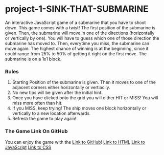 # project-1-SINK-THAT-SUBMARINE
An interactive JavaScript game of a submarine that you have to shoot down. This game comes with a twist! 
The first position of the submarine is given. Then, the submarine will move in one of the directions (horizontally or vertically by one). You will have to guess which one of those direction the submarine has moved to. Then, everytime you miss, the submarine can move again. The highest chance of winning is at the beginning, since it could range from 25% to 50% of getting it right on the first move. The submarine is on a 1x1 block.




### Rules
1) Starting Position of the submarine is given. Then it moves to one of the adjacent corners either horizontally or vertiaclly. 
2) No new tips will be given after the initial hint.
3) Once you have clicked onto the grid you will either HIT or MISS! You will miss more often than hit.
3) If you MISS, keep trying! The ship moves one block horizontally or vertically to a new location afterwards.
4) Refresh the game to play again!



### The Game Link On GitHub 
You can enjoy the game with the [Link to GitHub](https://git.generalassemb.ly/LifeH/project-1-SINK-THAT-SUBMARINE)! 
[Link to HTML](project-1-SINK-THAT-SUBMARINE/index.html)
[Link to JavaScript](project-1-SINK-THAT-SUBMARINE/main.js)
[Link to CSS](project-1-SINK-THAT-SUBMARINE/style.css)
